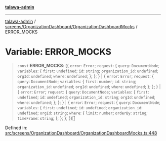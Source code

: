 [**talawa-admin**](../../../../README.md)

***

[talawa-admin](../../../../README.md) / [screens/OrganizationDashboard/OrganizationDashboardMocks](../README.md) / ERROR\_MOCKS

# Variable: ERROR\_MOCKS

> `const` **ERROR\_MOCKS**: (\{ `error`: `Error`; `request`: \{ `query`: `DocumentNode`; `variables`: \{ `first`: `undefined`; `id`: `string`; `organization_id`: `undefined`; `orgId`: `undefined`; `where`: `undefined`; \}; \}; \} \| \{ `error`: `Error`; `request`: \{ `query`: `DocumentNode`; `variables`: \{ `first`: `number`; `id`: `string`; `organization_id`: `undefined`; `orgId`: `undefined`; `where`: `undefined`; \}; \}; \} \| \{ `error`: `Error`; `request`: \{ `query`: `DocumentNode`; `variables`: \{ `first`: `undefined`; `id`: `undefined`; `organization_id`: `string`; `orgId`: `undefined`; `where`: `undefined`; \}; \}; \} \| \{ `error`: `Error`; `request`: \{ `query`: `DocumentNode`; `variables`: \{ `first`: `undefined`; `id`: `undefined`; `organization_id`: `undefined`; `orgId`: `string`; `where`: \{ `limit`: `number`; `orderBy`: `string`; `timeFrame`: `string`; \}; \}; \}; \})[]

Defined in: [src/screens/OrganizationDashboard/OrganizationDashboardMocks.ts:448](https://github.com/gautam-divyanshu/talawa-admin/blob/2490b2ea9583ec972ca984b1d93932def1c9f92b/src/screens/OrganizationDashboard/OrganizationDashboardMocks.ts#L448)
